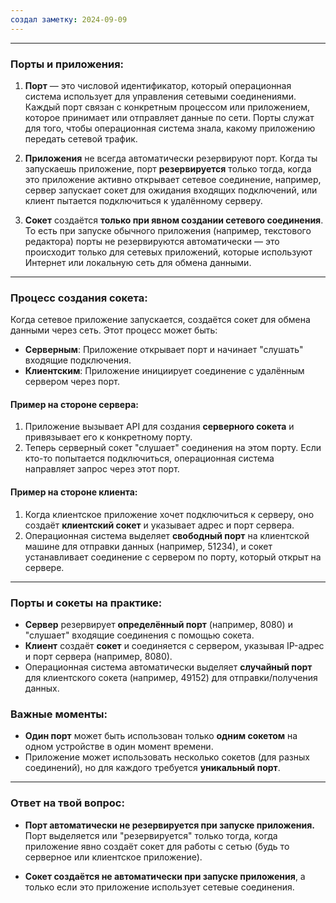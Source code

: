 ```yaml
---
создал заметку: 2024-09-09
---
```

---
### Порты и приложения:
1. **Порт** — это числовой идентификатор, который операционная система использует для управления сетевыми соединениями. Каждый порт связан с конкретным процессом или приложением, которое принимает или отправляет данные по сети. Порты служат для того, чтобы операционная система знала, какому приложению передать сетевой трафик.
   
2. **Приложения** не всегда автоматически резервируют порт. Когда ты запускаешь приложение, порт **резервируется** только тогда, когда это приложение активно открывает сетевое соединение, например, сервер запускает сокет для ожидания входящих подключений, или клиент пытается подключиться к удалённому серверу.

3. **Сокет** создаётся **только при явном создании сетевого соединения**. То есть при запуске обычного приложения (например, текстового редактора) порты не резервируются автоматически — это происходит только для сетевых приложений, которые используют Интернет или локальную сеть для обмена данными.

---

### Процесс создания сокета:
Когда сетевое приложение запускается, создаётся сокет для обмена данными через сеть. Этот процесс может быть:
- **Серверным**: Приложение открывает порт и начинает "слушать" входящие подключения.
- **Клиентским**: Приложение инициирует соединение с удалённым сервером через порт.

#### Пример на стороне сервера:
1. Приложение вызывает API для создания **серверного сокета** и привязывает его к конкретному порту.
2. Теперь серверный сокет "слушает" соединения на этом порту. Если кто-то попытается подключиться, операционная система направляет запрос через этот порт.

#### Пример на стороне клиента:
1. Когда клиентское приложение хочет подключиться к серверу, оно создаёт **клиентский сокет** и указывает адрес и порт сервера.
2. Операционная система выделяет **свободный порт** на клиентской машине для отправки данных (например, 51234), и сокет устанавливает соединение с сервером по порту, который открыт на сервере.

---

### Порты и сокеты на практике:
- **Сервер** резервирует **определённый порт** (например, 8080) и "слушает" входящие соединения с помощью сокета.
- **Клиент** создаёт **сокет** и соединяется с сервером, указывая IP-адрес и порт сервера (например, 8080).
- Операционная система автоматически выделяет **случайный порт** для клиентского сокета (например, 49152) для отправки/получения данных.

### Важные моменты:
- **Один порт** может быть использован только **одним сокетом** на одном устройстве в один момент времени.
- Приложение может использовать несколько сокетов (для разных соединений), но для каждого требуется **уникальный порт**.

---

### Ответ на твой вопрос:
- **Порт автоматически не резервируется при запуске приложения.** Порт выделяется или "резервируется" только тогда, когда приложение явно создаёт сокет для работы с сетью (будь то серверное или клиентское приложение).
  
- **Сокет создаётся не автоматически при запуске приложения**, а только если это приложение использует сетевые соединения.

